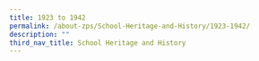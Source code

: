 ```yaml
---
title: 1923 to 1942
permalink: /about-zps/School-Heritage-and-History/1923-1942/
description: ""
third_nav_title: School Heritage and History
---
```

